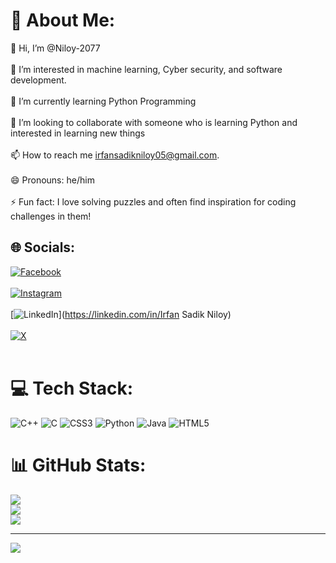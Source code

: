 # 💫 About Me:
👋 Hi, I’m @Niloy-2077<br><br>👀 I’m interested in machine learning, Cyber security, and software development.<br><br>🌱 I’m currently learning Python Programming<br><br>💞️ I’m looking to collaborate with someone who is learning Python and interested in learning new things<br><br>📫 How to reach me irfansadikniloy05@gmail.com.<br><br>😄 Pronouns: he/him<br><br>⚡ Fun fact: I love solving puzzles and often find inspiration for coding challenges in them!


## 🌐 Socials:
[![Facebook](https://img.shields.io/badge/Facebook-%231877F2.svg?logo=Facebook&logoColor=white)](https://www.facebook.com/irfansadik.niloy?mibextid=ZbWKwL) <br><br>
[![Instagram](https://img.shields.io/badge/Instagram-%23E4405F.svg?logo=Instagram&logoColor=white)](https://instagram.com/nephophile_2.0)<br><br> 
[![LinkedIn](https://img.shields.io/badge/LinkedIn-%230077B5.svg?logo=linkedin&logoColor=white)](https://linkedin.com/in/Irfan Sadik Niloy) <br><br>
[![X](https://img.shields.io/badge/X-black.svg?logo=X&logoColor=white)](https://x.com/@Niloy2077) <br><br>

# 💻 Tech Stack:
![C++](https://img.shields.io/badge/c++-%2300599C.svg?style=for-the-badge&logo=c%2B%2B&logoColor=white) ![C](https://img.shields.io/badge/c-%2300599C.svg?style=for-the-badge&logo=c&logoColor=white) ![CSS3](https://img.shields.io/badge/css3-%231572B6.svg?style=for-the-badge&logo=css3&logoColor=white) ![Python](https://img.shields.io/badge/python-3670A0?style=for-the-badge&logo=python&logoColor=ffdd54) ![Java](https://img.shields.io/badge/java-%23ED8B00.svg?style=for-the-badge&logo=openjdk&logoColor=white) ![HTML5](https://img.shields.io/badge/html5-%23E34F26.svg?style=for-the-badge&logo=html5&logoColor=white)
# 📊 GitHub Stats:
![](https://github-readme-stats.vercel.app/api?username=Niloy-2077&theme=dark&hide_border=false&include_all_commits=true&count_private=false)<br/>
![](https://github-readme-streak-stats.herokuapp.com/?user=Niloy-2077&theme=dark&hide_border=false)<br/>
![](https://github-readme-stats.vercel.app/api/top-langs/?username=Niloy-2077&theme=dark&hide_border=false&include_all_commits=true&count_private=false&layout=compact)

---
[![](https://visitcount.itsvg.in/api?id=Niloy-2077&icon=0&color=0)](https://visitcount.itsvg.in)

<!-- Proudly created with GPRM ( https://gprm.itsvg.in ) -->

<!---
Niloy-2077/Niloy-2077 is a ✨ special ✨ repository because its `README.md` (this file) appears on your GitHub profile.
You can click the Preview link to take a look at your changes.
--->
